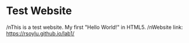 # Test Website
/nThis is a test website. My first "Hello World!" in HTML5.
/nWebsite link: https://rsoylu.github.io/lab1/
